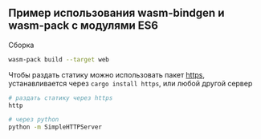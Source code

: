 ## Пример использования wasm-bindgen и wasm-pack c модулями ES6

Сборка

```bash
wasm-pack build --target web
```

Чтобы раздать статику можно использовать пакет [https](https://crates.io/crates/https),
устанавливается через `cargo install https`, или любой другой сервер

```bash
# раздать статику через https
http

# через python
python -m SimpleHTTPServer
```
